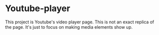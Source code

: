 # Youtube-player
This project is Youtube's video player page. This is not an exact replica of the page. It's just to focus on making media elements show up.